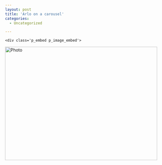 ```yaml
---
layout: post
title: 'Arlo on a carousel'
categories:
  - Uncategorized

---
```



    <div class='p_embed p_image_embed'>
<a href="http://levjoydotcom3.files.wordpress.com/2010/01/photo.jpg"><img alt="Photo" height="375" src="http://levjoydotcom3.files.wordpress.com/2010/01/photo.jpg?w=300" width="500" /></a>
</div>

  
